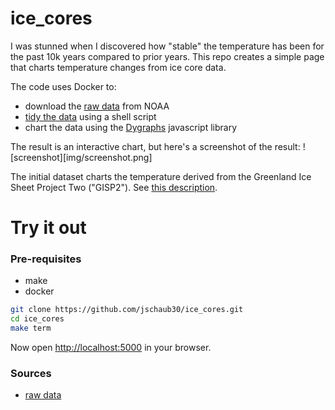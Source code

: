 # ice_cores
I was stunned when I discovered how "stable" the temperature has been for the past 10k
years compared to prior years.  This repo creates a simple page that charts temperature
changes from ice core data.

The code uses Docker to:
- download the [raw data][raw] from NOAA
- [tidy the data](web/data/tidy.sh) using a shell script
- chart the data using the [Dygraphs](https://dygraphs.com/) javascript library

The result is an interactive chart, but here's a screenshot of the result:
![screenshot][img/screenshot.png]

The initial dataset charts the temperature derived from the Greenland Ice Sheet
Project Two ("GISP2"). See [this description][description].

# Try it out
### Pre-requisites
- make
- docker


```bash
git clone https://github.com/jschaub30/ice_cores.git
cd ice_cores
make term
```
Now open [http://localhost:5000](http://localhost:5000) in your browser.

### Sources
- [raw data][raw]

[description]: https://www1.ncdc.noaa.gov/pub/data/paleo/icecore/greenland/summit/gisp2/gisp2-info.txt
[raw]: https://www1.ncdc.noaa.gov/pub/data/paleo/icecore/greenland/summit/gisp2/isotopes/gisp2_temp_accum_alley2000.txt
